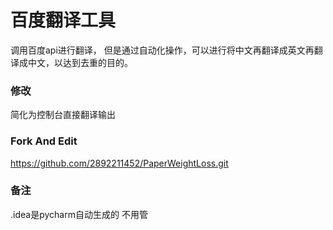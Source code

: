 # 百度翻译工具
调用百度api进行翻译，
但是通过自动化操作，可以进行将中文再翻译成英文再翻译成中文，以达到去重的目的。

### 修改
简化为控制台直接翻译输出

### Fork And Edit
https://github.com/2892211452/PaperWeightLoss.git

### 备注
.idea是pycharm自动生成的 不用管
